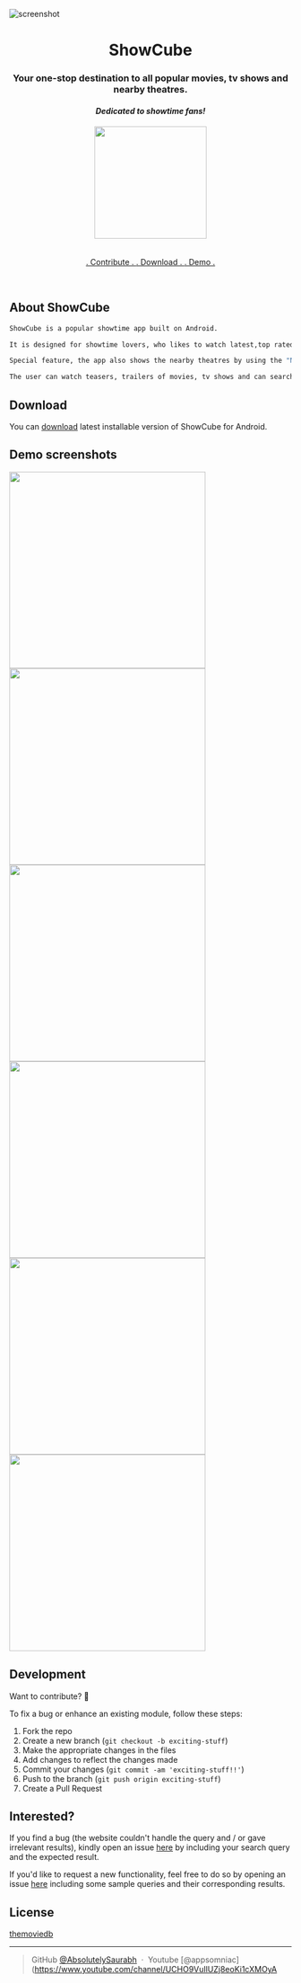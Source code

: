 ![screenshot](https://github.com/AbsolutelySaurabh/ShowCube/blob/master/screenshots/collage-2017-11-16.png)
<h1 align="center">
    ShowCube
  <br>
</h1>
<h3 align="center">Your one-stop destination to all popular movies, tv shows and nearby theatres.</h3>
<h4 align="center"> <i>Dedicated to showtime fans!</i></h4>
<h6 align="center"><a href="https://docs.google.com/uc?export=download&id=0B1Zc1LkGIpxySFg0bHZISkNJYzg"><img src="https://github.com/AbsolutelySaurabh/ShowCube/blob/master/icons/playstore-icon.png" width="200"></a></h6>
<p align="center">
  <a href="https://github.com/AbsolutelySaurabh/ShowCube#fork-destination-box">
    . Contribute .
  </a>
  <a href="https://docs.google.com/uc?export=download&id=0B1Zc1LkGIpxySFg0bHZISkNJYzg">
    . Download .
  </a>
  <a href="https://www.youtube.com/watch?v=-wSzjN8s_R8&t=39s">
    . Demo .
  </a>
</p>
<br>

## About ShowCube

```bash
ShowCube is a popular showtime app built on Android. 

It is designed for showtime lovers, who likes to watch latest,top rated, upcoming movies, tv shows, etc.

Special feature, the app also shows the nearby theatres by using the "Nearby" feature.

The user can watch teasers, trailers of movies, tv shows and can search the movie theatres nearby.

```
  
  
## Download
You can [download](https://docs.google.com/uc?export=download&id=0B1Zc1LkGIpxySFg0bHZISkNJYzg) latest installable version of ShowCube for Android.
  
  
## Demo screenshots  
<img src="screenshots/1 - Screen 1.png" width="350"> <img src="screenshots/6 - Screen 2.png" width="350">
<img src="screenshots/3 - Screen 3.png" width="350"> <img src="screenshots/1 - Screen 4.png" width="350">
<img src="screenshots/5 - Screen 5.png" width="350"> <img src="screenshots/2 - Screen 6.png" width="350">
  
  
## Development  
Want to contribute? **:pencil:**  
  
To fix a bug or enhance an existing module, follow these steps:  
  
1. Fork the repo
2. Create a new branch (`git checkout -b exciting-stuff`)
3. Make the appropriate changes in the files
4. Add changes to reflect the changes made
5. Commit your changes (`git commit -am 'exciting-stuff!!'`)
6. Push to the branch (`git push origin exciting-stuff`)
7. Create a Pull Request
  
  
## Interested?  
If you find a bug (the website couldn't handle the query and / or gave irrelevant results), kindly open an issue [here](https://github.com/AbsolutelySaurabh/ShowCube/issues/new) by including your search query and the expected result.  
  
If you'd like to request a new functionality, feel free to do so by opening an issue [here](https://github.com/AbsolutelySaurabh/ShowCube/issues/new) including some sample queries and their corresponding results.
  
  
## License
[themoviedb](http://www.themoviedb.com/)
  
  
---

> GitHub [@AbsolutelySaurabh](https://github.com/AbsolutelySaurabh) &nbsp;&middot;&nbsp;
> Youtube [@appsomniac](https://www.youtube.com/channel/UCHO9VuIlUZj8eoKi1cXMOyA
